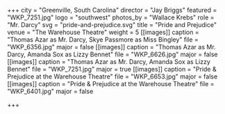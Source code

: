 +++
city = "Greenville, South Carolina"
director = "Jay Briggs"
featured = "WKP_7251.jpg"
logo = "southwest"
photos_by = "Wallace Krebs"
role = "Mr. Darcy"
svg = "pride-and-prejudice.svg"
title = "Pride and Prejudice"
venue = "The Warehouse Theatre"
weight = 5
[[images]]
caption = "Thomas Azar as Mr. Darcy, Skye Passmore as Miss Bingley"
file = "WKP_6356.jpg"
major = false
[[images]]
caption = "Thomas Azar as Mr. Darcy, Amanda Sox as Lizzy Bennet"
file = "WKP_6626.jpg"
major = false
[[images]]
caption = "Thomas Azar as Mr. Darcy, Amanda Sox as Lizzy Bennet"
file = "WKP_7251.jpg"
major = true
[[images]]
caption = "Pride & Prejudice at the Warehouse Theatre"
file = "WKP_6653.jpg"
major = false
[[images]]
caption = "Pride & Prejudice at the Warehouse Theatre"
file = "WKP_6401.jpg"
major = false

+++
